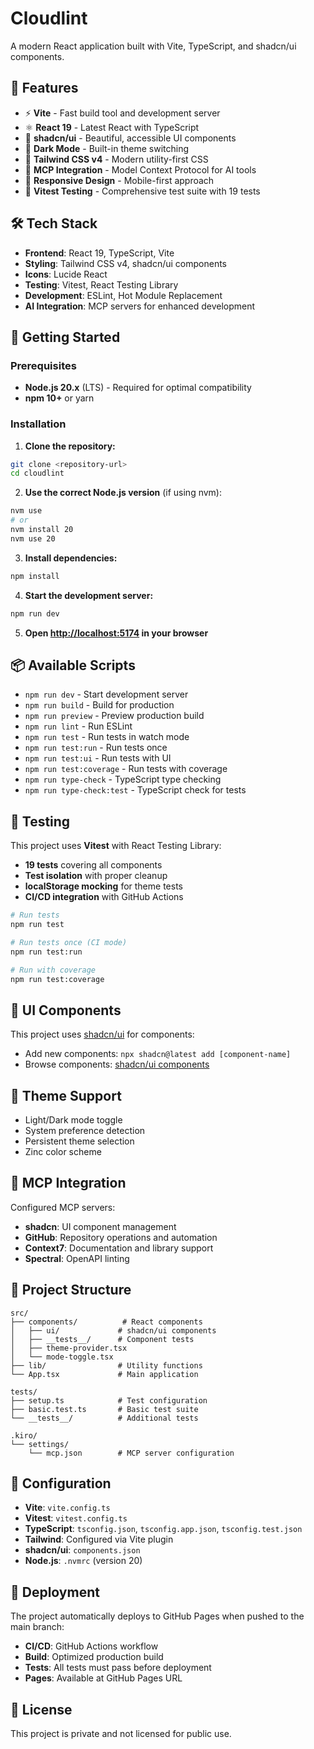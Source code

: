 # Cloudlint

A modern React application built with Vite, TypeScript, and shadcn/ui components.

## 🚀 Features

- ⚡ **Vite** - Fast build tool and development server
- ⚛️ **React 19** - Latest React with TypeScript
- 🎨 **shadcn/ui** - Beautiful, accessible UI components
- 🌙 **Dark Mode** - Built-in theme switching
- 🎯 **Tailwind CSS v4** - Modern utility-first CSS
- 🔧 **MCP Integration** - Model Context Protocol for AI tools
- 📱 **Responsive Design** - Mobile-first approach
- 🧪 **Vitest Testing** - Comprehensive test suite with 19 tests

## 🛠️ Tech Stack

- **Frontend**: React 19, TypeScript, Vite
- **Styling**: Tailwind CSS v4, shadcn/ui components
- **Icons**: Lucide React
- **Testing**: Vitest, React Testing Library
- **Development**: ESLint, Hot Module Replacement
- **AI Integration**: MCP servers for enhanced development

## 🚀 Getting Started

### Prerequisites

- **Node.js 20.x** (LTS) - Required for optimal compatibility
- **npm 10+** or yarn

### Installation

1. **Clone the repository:**
```bash
git clone <repository-url>
cd cloudlint
```

2. **Use the correct Node.js version** (if using nvm):
```bash
nvm use
# or
nvm install 20
nvm use 20
```

3. **Install dependencies:**
```bash
npm install
```

4. **Start the development server:**
```bash
npm run dev
```

5. **Open [http://localhost:5174](http://localhost:5174) in your browser**

## 📦 Available Scripts

- `npm run dev` - Start development server
- `npm run build` - Build for production
- `npm run preview` - Preview production build
- `npm run lint` - Run ESLint
- `npm run test` - Run tests in watch mode
- `npm run test:run` - Run tests once
- `npm run test:ui` - Run tests with UI
- `npm run test:coverage` - Run tests with coverage
- `npm run type-check` - TypeScript type checking
- `npm run type-check:test` - TypeScript check for tests

## 🧪 Testing

This project uses **Vitest** with React Testing Library:

- **19 tests** covering all components
- **Test isolation** with proper cleanup
- **localStorage mocking** for theme tests
- **CI/CD integration** with GitHub Actions

```bash
# Run tests
npm run test

# Run tests once (CI mode)
npm run test:run

# Run with coverage
npm run test:coverage
```

## 🎨 UI Components

This project uses [shadcn/ui](https://ui.shadcn.com/) for components:

- Add new components: `npx shadcn@latest add [component-name]`
- Browse components: [shadcn/ui components](https://ui.shadcn.com/docs/components)

## 🌙 Theme Support

- Light/Dark mode toggle
- System preference detection
- Persistent theme selection
- Zinc color scheme

## 🤖 MCP Integration

Configured MCP servers:
- **shadcn**: UI component management
- **GitHub**: Repository operations and automation
- **Context7**: Documentation and library support
- **Spectral**: OpenAPI linting

## 📁 Project Structure

```
src/
├── components/          # React components
│   ├── ui/             # shadcn/ui components
│   ├── __tests__/      # Component tests
│   ├── theme-provider.tsx
│   └── mode-toggle.tsx
├── lib/                # Utility functions
└── App.tsx             # Main application

tests/
├── setup.ts            # Test configuration
├── basic.test.ts       # Basic test suite
└── __tests__/          # Additional tests

.kiro/
└── settings/
    └── mcp.json        # MCP server configuration
```

## 🔧 Configuration

- **Vite**: `vite.config.ts`
- **Vitest**: `vitest.config.ts`
- **TypeScript**: `tsconfig.json`, `tsconfig.app.json`, `tsconfig.test.json`
- **Tailwind**: Configured via Vite plugin
- **shadcn/ui**: `components.json`
- **Node.js**: `.nvmrc` (version 20)

## 🚀 Deployment

The project automatically deploys to GitHub Pages when pushed to the main branch:

- **CI/CD**: GitHub Actions workflow
- **Build**: Optimized production build
- **Tests**: All tests must pass before deployment
- **Pages**: Available at GitHub Pages URL

## 📄 License

This project is private and not licensed for public use.